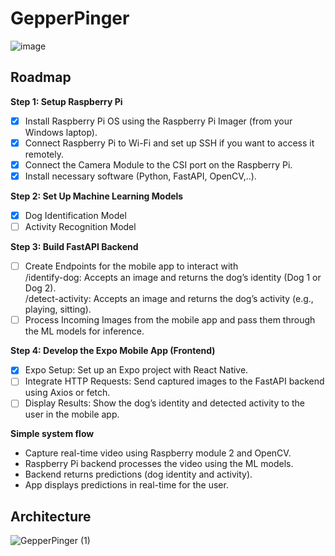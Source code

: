 # GepperPinger

![image](https://github.com/user-attachments/assets/09eba082-ce4f-45e7-90db-292f0489fccb)

## Roadmap
**Step 1: Setup Raspberry Pi**  
- [x] Install Raspberry Pi OS using the Raspberry Pi Imager (from your Windows laptop).  
- [x] Connect Raspberry Pi to Wi-Fi and set up SSH if you want to access it remotely.   
- [x] Connect the Camera Module to the CSI port on the Raspberry Pi.  
- [x] Install necessary software (Python, FastAPI, OpenCV,..).  

**Step 2: Set Up Machine Learning Models**  
- [x] Dog Identification Model  
- [ ] Activity Recognition Model  

**Step 3: Build FastAPI Backend**  
- [ ] Create Endpoints for the mobile app to interact with  
  /identify-dog: Accepts an image and returns the dog’s identity (Dog 1 or Dog 2).  
  /detect-activity: Accepts an image and returns the dog’s activity (e.g., playing, sitting).
- [ ] Process Incoming Images from the mobile app and pass them through the ML models for inference.  

**Step 4: Develop the Expo Mobile App (Frontend)**  
- [x] Expo Setup: Set up an Expo project with React Native.  
- [ ] Integrate HTTP Requests: Send captured images to the FastAPI backend using Axios or fetch.  
- [ ] Display Results: Show the dog’s identity and detected activity to the user in the mobile app.  

**Simple system flow**
- Capture real-time video using Raspberry module 2 and OpenCV.  
- Raspberry Pi backend processes the video using the ML models. 
- Backend returns predictions (dog identity and activity).  
- App displays predictions in real-time for the user.  

## Architecture  
![GepperPinger (1)](https://github.com/user-attachments/assets/944a2144-2464-4306-8a70-bff5421663c3)

